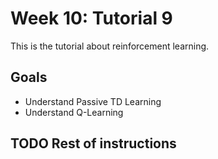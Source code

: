 # Week 10: Tutorial 9

This is the tutorial about reinforcement learning.

## Goals

- Understand Passive TD Learning
- Understand Q-Learning

## TODO Rest of instructions